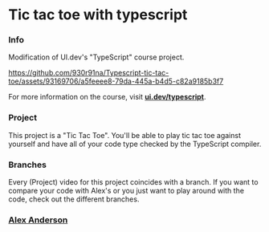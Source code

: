 # Tic tac toe with typescript

### Info
Modification of  UI.dev's "TypeScript" course project.


https://github.com/930r91na/Typescript-tic-tac-toe/assets/93169706/a5feeee8-79da-445a-b4d5-c82a9185b3f7


For more information on the course, visit **[ui.dev/typescript](https://ui.dev/typescript/)**.

### Project

This project is a "Tic Tac Toe". 
You'll be able to play tic tac toe against yourself and have all of your code type checked by the TypeScript compiler.

### Branches

Every (Project) video for this project coincides with a branch. If you want to compare your code with Alex's or you just want to play around with the code, check out the different branches.

### [Alex Anderson](https://twitter.com/ralex1993)

